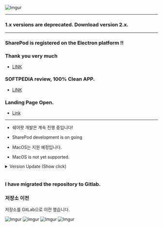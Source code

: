![Imgur](https://scotch.io/wp-content/uploads/2015/09/angular-electron-cover.png)

***
### 1.x versions are deprecated. Download version 2.x.
***
### SharePod is registered on the Electron platform !!
### Thank you very much 
- [LINK](https://electronjs.org/apps/sharepod)

### SOFTPEDIA review, 100% Clean APP.
- [LINK](http://www.softpedia.com/get/Multimedia/Video/Other-VIDEO-Tools/kimyearho-SharePod.shtml#status)

### Landing Page Open.
-  [Link](http://sharepod.kr/)
***

* 쉐어팟 개발은 계속 진행 중입니다!
* SharePod development is on going

* MacOS는 지원 예정입니다.
* MacOS is not yet supported.

<details>
<summary>Version Update (Show click)</summary>
  <ul>
    <li>[2018-07-24] v2.0.1 Release</li>
    <li>[2018-07-23] v2.0.0 Release</li>
    <li>[2018-07-17] v1.6.2 Release</li>
    <li>[2018-07-14] v1.6.1 Release</li>
    <li>[2018-07-12] v1.6.0 Release</li>
    <li>[2018-07-10] v1.5.9 Release</li>
    <li>[2018-07-08] v1.5.8 Release</li>
    <li>[2018-06-24] v1.5.0 Release</li>
    <li>[2018-06-17] v1.4.7 Release</li>
    <li>[2018-06-03] v1.4.3 Release</li>
    <li>[2018-05-27] v1.4.1 Release</li>
    <li>[2018-05-15] v1.3.8 Release</li>
    <li>[2018-05-13] v1.3.7 Release</li>
    <li>[2018-05-09] v1.3.5 Release</li>
    <li>[2018-05-04] v1.3.4 Release</li>
    <li>[2018-05-04] v1.3.3 Release</li>
    <li>[2018-05-04] v1.3.2 Release</li>
    <li>[2018-05-02] v1.3.1 Release</li>
    <li>[2018-04-27] v1.3 Pre - Release</li>
    <li>[2018-04-20] v1.2.4 Pre - Release</li>
    <li>[2018-04-16] v1.2 Pre - Release</li>
    <li>[2018-04-08] v1.1 Pre - Release</li>
    <li>[2018-04-06] v1.0 Pre - Release</li>
</details>
  
<br>

### I have migrated the repository to Gitlab.

### 저장소 이전
저장소를 GitLab으로 이전 했습니다. <br/>

![Imgur](https://i.imgur.com/rMdQlDu.png)
![Imgur](https://i.imgur.com/uTEruIU.png)
![Imgur](https://i.imgur.com/WlCKGKd.png)
![Imgur](https://i.imgur.com/pUSWJLM.png)

<br/>
